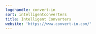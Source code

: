 ```yaml
---
logohandle: convert-in
sort: intelligentconverters
title: Intelligent Converters
website: 'https://www.convert-in.com/'
---
```

